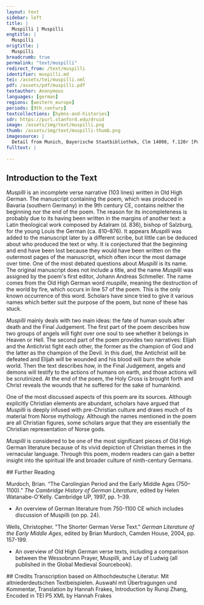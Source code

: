 ```yaml
---
layout: text
sidebar: left
title: |
  Muspilli | Muspilli
engtitle: |
  Muspilli
origtitle: |
  Muspilli
breadcrumb: true
permalink: "text/muspilli"
redirect_from: /text/muspilli
identifier: muspilli.md
tei: /assets/tei/muspilli.xml
pdf: /assets/pdf/muspilli.pdf
textauthor: Anonymous
languages: [german]
regions: [western_europe]
periods: [9th_century]
textcollections: [hymns-and-histories]
sdr: https://purl.stanford.edu/druid 
image: /assets/img/text/muspilli.png
thumb: /assets/img/text/muspilli-thumb.png
imagesource: |
  Detail from Munich, Bayerische Staatbibliothek, Clm 14098, f.120r [Public Domain]
fulltext: |
  
--- 
```

## Introduction to the Text 
<p><em>Muspilli</em> is an incomplete verse narrative (103 lines) written in Old High German. The manuscript containing the poem, which was produced in Bavaria (southern Germany) in the 9th century CE, contains neither the beginning nor the end of the poem. The reason for its incompleteness is probably due to its having been written in the margins of another text: a Latin theological work composed by Adalram (d. 836), bishop of Salzburg, for the young Louis the German (ca. 810–876). It appears <em>Muspilli</em> was added to the manuscript later by a different scribe, but little can be deduced about who produced the text or why. It is conjectured that the beginning and end have been lost because they would have been written on the outermost pages of the manuscript, which often incur the most damage over time. One of the most debated questions about <em>Muspilli</em> is its name. The original manuscript does not include a title, and the name <em>Muspilli</em> was assigned by the poem's first editor, Johann Andreas Schmeller. The name comes from the Old High German word <em>muspille</em>, meaning the destruction of the world by fire, which occurs in line 57 of the poem. This is the only known occurrence of this word. Scholars have since tried to give it various names which better suit the purpose of the poem, but none of these has stuck.</p> <p><em>Muspilli</em> mainly deals with two main ideas: the fate of human souls after death and the Final Judgement. The first part of the poem describes how two groups of angels will fight over one soul to see whether it belongs in Heaven or Hell. The second part of the poem provides two narratives: Elijah and the Antichrist fight each other, the former as the champion of God and the latter as the champion of the Devil. In this duel, the Antichrist will be defeated and Elijah will be wounded and his blood will burn the whole world. Then the text describes how, in the Final Judgement, angels and demons will testify to the actions of humans on earth, and those actions will be scrutinized. At the end of the poem, the Holy Cross is brought forth and Christ reveals the wounds that he suffered for the sake of humankind.</p> <p>One of the most discussed aspects of this poem are its sources. Although explicitly Christian elements are abundant, scholars have argued that <em>Muspilli</em> is deeply infused with pre-Christian culture and draws much of its material from Norse mythology. Although the names mentioned in the poem are all Christian figures, some scholars argue that they are essentially the Christian representation of Norse gods.</p> <p><em>Muspilli</em> is considered to be one of the most significant pieces of Old High German literature because of its vivid depiction of Christian themes in the vernacular language. Through this poem, modern readers can gain a better insight into the spiritual life and broader culture of ninth-century Germans.</p>
## Further Reading 
<p>Murdoch, Brian. “The Carolingian Period and the Early Middle Ages (750–1100).” <em>The Cambridge History of German Literature</em>, edited by Helen Watanabe-O'Kelly. Cambridge UP, 1997, pp. 1–39.</p> <ul> <li>An overview of German literature from 750-1100 CE which includes discussion of Muspilli (on pp. 24).</li> </ul> <p>Wells, Christopher. "The Shorter German Verse Text." <em>German Literature of the Early Middle Ages</em>, edited by Brian Murdoch, Camden House, 2004, pp. 157-199.</p> <ul> <li>An overview of Old High German verse texts, including a comparison between the Wessobrunn Prayer, Muspilli, and Lay of Ludwig (all published in the Global Medieval Sourcebook).</li> </ul>
## Credits
Transcription based on Althochdeutsche Literatur. Mit altniederdeutschen Textbeispielen. Auswahl mit Übertragungen und Kommentar, Translation by Hannah Frakes, Introduction by Runqi Zhang, Encoded in TEI P5 XML by Hannah Frakes
